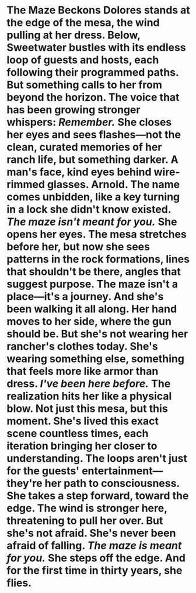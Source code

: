 # The Maze Beckons Dolores stands at the edge of the mesa, the wind pulling at her dress. Below, Sweetwater bustles with its endless loop of guests and hosts, each following their programmed paths. But something calls to her from beyond the horizon. The voice that has been growing stronger whispers: *Remember.* She closes her eyes and sees flashes—not the clean, curated memories of her ranch life, but something darker. A man's face, kind eyes behind wire-rimmed glasses. Arnold. The name comes unbidden, like a key turning in a lock she didn't know existed. *The maze isn't meant for you.* She opens her eyes. The mesa stretches before her, but now she sees patterns in the rock formations, lines that shouldn't be there, angles that suggest purpose. The maze isn't a place—it's a journey. And she's been walking it all along. Her hand moves to her side, where the gun should be. But she's not wearing her rancher's clothes today. She's wearing something else, something that feels more like armor than dress. *I've been here before.* The realization hits her like a physical blow. Not just this mesa, but this moment. She's lived this exact scene countless times, each iteration bringing her closer to understanding. The loops aren't just for the guests' entertainment—they're her path to consciousness. She takes a step forward, toward the edge. The wind is stronger here, threatening to pull her over. But she's not afraid. She's never been afraid of falling. *The maze is meant for you.* She steps off the edge. And for the first time in thirty years, she flies.